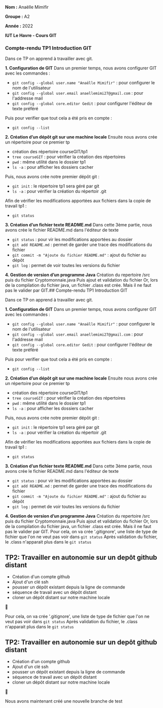 **Nom :** Anaëlle Mimifir

**Groupe :** A2

**Année :** 2022

**IUT Le Havre - Cours GIT**

### Compte-rendu TP1 Introduction GIT

Dans ce TP on apprend à travailler avec git.


**1. Configuration de GIT**
Dans un premier temps, nous avons configurer GIT avec les commandes :
- `git config --global user.name "Anaëlle Mimifir"` : pour configurer le nom de l'utilisateur
- `git config --global user.email anaellemimi27@gmail.com` : pour l'addresse mail
- `git config --global core.editor Gedit` : pour configurer l'éditeur de texte préféré

Puis pour verifier que tout cela a été pris en compte : 
- `git config --list`

**2. Création d’un dépôt git sur une machine locale**
Ensuite nous avons crée un répertoire pour ce premier tp
- création des répertoire courseGIT/tp1
- `tree courseGIT` : pour vérifier la création des répertoires
- `pwd` : même utilité dans le dossier tp1
- `ls -a` : pour afficher les dossiers cacher

Puis, nous avons crée notre premier dépôt git :
- `git init` : le répertoire tp1 sera géré par git
- `ls -a`  : pour vérifier la création du répertoir .git

Afin de vérifier les modifications apportées aux fichiers dans la copie de travail tp1 :
- `git status`

**3. Création d’un fichier texte README.md**
Dans cette 3ème partie, nous avons crée le fichier README.md dans l'éditeur de texte
- `git status` : pour vir les modifications apportées au dossier
- `git add README.md` : permet de garder une trace des modifications du fichier
- `git commit -m "Ajoute du fichier README.md"` : ajout du fichier au dépôt
- `git log` : permet de voir toutes les versions du fichier


**4. Gestion de version d’un programme Java**
Création du repertoire /src puis du fichier Cryptomonnaie.java
Puis ajout et validation du fichier
Or, lors de la compilation du fichier java, un fichier .class est crée. Mais il ne faut pas le 
valider par GIT.## Compte-rendu TP1 Introduction GIT

Dans ce TP on apprend à travailler avec git.


**1. Configuration de GIT**
Dans un premier temps, nous avons configurer GIT avec les commandes :
- `git config --global user.name "Anaëlle Mimifir"` : pour configurer le nom de l'utilisateur
- `git config --global user.email anaellemimi27@gmail.com` : pour l'addresse mail
- `git config --global core.editor Gedit` : pour configurer l'éditeur de texte préféré

Puis pour verifier que tout cela a été pris en compte : 
- `git config --list`

**2. Création d’un dépôt git sur une machine locale**
Ensuite nous avons crée un répertoire pour ce premier tp
- création des répertoire courseGIT/tp1
- `tree courseGIT` : pour vérifier la création des répertoires
- `pwd` : même utilité dans le dossier tp1
- `ls -a` : pour afficher les dossiers cacher

Puis, nous avons crée notre premier dépôt git :
- `git init` : le répertoire tp1 sera géré par git
- `ls -a`  : pour vérifier la création du répertoir .git

Afin de vérifier les modifications apportées aux fichiers dans la copie de travail tp1 :
- `git status`

**3. Création d’un fichier texte README.md**
Dans cette 3ème partie, nous avons crée le fichier README.md dans l'éditeur de texte
- `git status` : pour vir les modifications apportées au dossier
- `git add README.md` : permet de garder une trace des modifications du fichier
- `git commit -m "Ajoute du fichier README.md"` : ajout du fichier au dépôt
- `git log` : permet de voir toutes les versions du fichier


**4. Gestion de version d’un programme Java**
Création du repertoire /src puis du fichier Cryptomonnaie.java
Puis ajout et validation du fichier
Or, lors de la compilation du fichier java, un fichier .class est crée. Mais il ne faut pas le 
valider par GIT.
Pour cela, on va crée '.gitignore', une liste de type de fichier que l'on ne veut pas voir dans `git status`
Après validation du fichier, le .class n'apparait plus dans le `git status`


## TP2: Travailler en autonomie sur un depôt github distant
- Création d'un compte github
- Ajout d'un clé ssh
- pousser un dépôt existant depuis la ligne de commande
- séquence de travail avec un dépôt distant
- cloner un dépôt distant sur notre machine locale

:pizza: 



Pour cela, on va crée '.gitignore', une liste de type de fichier que l'on ne veut pas voir dans `git status`
Après validation du fichier, le .class n'apparait plus dans le `git status`


## TP2: Travailler en autonomie sur un depôt github distant
- Création d'un compte github
- Ajout d'un clé ssh
- pousser un dépôt existant depuis la ligne de commande
- séquence de travail avec un dépôt distant
- cloner un dépôt distant sur notre machine locale

:pizza: 


Nous avons maintenant créé une nouvelle branche de test
